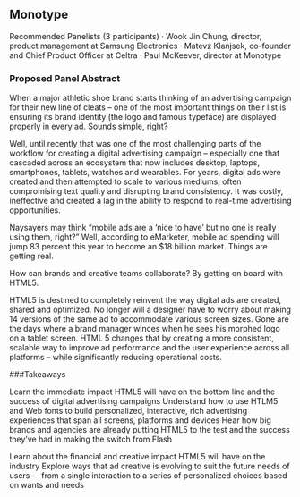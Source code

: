 ## Monotype
 
Recommended Panelists (3 participants)
·         Wook Jin Chung, director, product management at Samsung Electronics
·         Matevz Klanjsek, co-founder and Chief Product Officer at Celtra
·         Paul McKeever, director at Monotype
 
### Proposed Panel Abstract
When a major athletic shoe brand starts thinking of an advertising campaign for their new line of cleats – one of the most important things on their list is ensuring its brand identity (the logo and famous typeface) are displayed properly in every ad. Sounds simple, right? 

Well, until recently that was one of the most challenging parts of the workflow for creating a digital advertising campaign – especially one that cascaded across an ecosystem that now includes desktop, laptops, smartphones, tablets, watches and wearables. For years, digital ads were created and then attempted to scale to various mediums, often compromising text quality and disrupting brand consistency. It was costly, ineffective and created a lag in the ability to respond to real-time advertising opportunities.
 
Naysayers may think “mobile ads are a ‘nice to have’ but no one is really using them, right?” Well, according to eMarketer, mobile ad spending will jump 83 percent this year to become an $18 billion market.  Things are getting real.
 
How can brands and creative teams collaborate? By getting on board with HTML5.
 
HTML5 is destined to completely reinvent the way digital ads are created, shared and optimized. No longer will a designer have to worry about making 14 versions of the same ad to accommodate various screen sizes. Gone are the days where a brand manager winces when he sees his morphed logo on a tablet screen. HTML 5 changes that by creating a more consistent, scalable way to improve ad performance and the user experience across all platforms – while significantly reducing operational costs.
 
###Takeaways

Learn the immediate impact HTML5 will have on the bottom line and the success of digital advertising campaigns
Understand how to use HTLM5 and Web fonts to build personalized, interactive, rich advertising experiences that span all screens, platforms and devices
Hear how big brands and agencies are already putting HTML5 to the test and the success they’ve had in making the switch from Flash

Learn about the financial and creative impact HTML5 will have on the industry
Explore ways that ad creative is evolving to suit the future needs of users -- from a single interaction to a series of personalized choices based on wants and needs